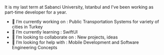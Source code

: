 It is my last term at Sabanci University, Istanbul and I've been working as part-time developer for a year. 

- 🔭 I’m currently working on : Public Transportation Systems for variety of cities in Turkey
- 🌱 I’m currently learning : SwiftUI
- 👯 I’m looking to collaborate on : New projects, ideas
- 🤔 I’m looking for help with : Mobile Development and Software Engineering Concepts

